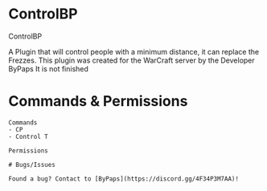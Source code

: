 # ControlBP

ControlBP 

A Plugin that will control people with a minimum distance, it can replace the Frezzes. This plugin was created for the WarCraft server by the Developer ByPaps It is not finished

# Commands & Permissions

```
Commands
- CP 
- Control T

Permissions 

# Bugs/Issues

Found a bug? Contact to [ByPaps](https://discord.gg/4F34P3M7AA)!

```
